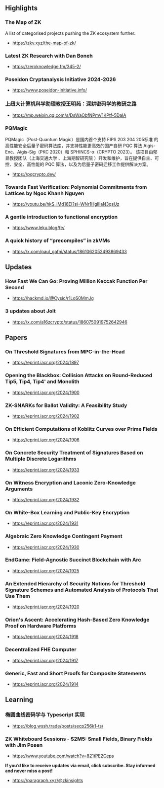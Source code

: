 ## Highlights
### The Map of ZK
A list of categorised projects pushing the ZK ecosystem further.
- <https://zkv.xyz/the-map-of-zk/>
### Latest ZK Research with Dan Boneh
- <https://zeroknowledge.fm/345-2/>
### Poseidon Cryptanalysis Initiative 2024-2026
- <https://www.poseidon-initiative.info/>
### 上纽大计算机科学助理教授王明苑：深耕密码学的教研之路
- <https://mp.weixin.qq.com/s/DsWaObfNPmV1KPtf-5DaIA>
### PQMagic
PQMagic（Post-Quantum Magic）是国内首个支持 FIPS 203 204 205标准 的高性能安全后量子密码算法库，并支持性能更高效的国产自研 PQC 算法 Aigis-Enc、Aigis-Sig（PKC 2020）和 SPHINCS-α（CRYPTO 2023）。 该项目由郁昱教授团队（上海交通大学 、上海期智研究院 ）开发和维护，旨在提供自主、可控、安全、高性能的 PQC 算法，以及为后量子密码迁移工作提供解决方案。
- <https://pqcrypto.dev/>
### Towards Fast Verification: Polynomial Commitments from Lattices by Ngoc Khanh Nguyen
- <https://youtu.be/hkS_iMd16EI?si=WNr1HglIlaN3qsUz>
### A gentle introduction to functional encryption
- <https://www.leku.blog/fe/>
### A quick history of “precompiles” in zkVMs
- <https://x.com/paul_gafni/status/1861062052493869433>

## Updates
### How Fast We Can Go: Proving Million Keccak Function Per Second
- <https://hackmd.io/@Cysic/r1LoS0MmJg>
### 3 updates about Jolt 
- <https://x.com/a16zcrypto/status/1860750919752642946>

## Papers
### On Threshold Signatures from MPC-in-the-Head
- <https://eprint.iacr.org/2024/1897>
### Opening the Blackbox: Collision Attacks on Round-Reduced Tip5, Tip4, Tip4' and Monolith
- <https://eprint.iacr.org/2024/1900>
### ZK-SNARKs for Ballot Validity: A Feasibility Study
- <https://eprint.iacr.org/2024/1902>
### On Efficient Computations of Koblitz Curves over Prime Fields
- <https://eprint.iacr.org/2024/1906>
### On Concrete Security Treatment of Signatures Based on Multiple Discrete Logarithms
- <https://eprint.iacr.org/2024/1933>
### On Witness Encryption and Laconic Zero-Knowledge Arguments
- <https://eprint.iacr.org/2024/1932>
### On White-Box Learning and Public-Key Encryption
- <https://eprint.iacr.org/2024/1931>
### Algebraic Zero Knowledge Contingent Payment
- <https://eprint.iacr.org/2024/1930>
### EndGame: Field-Agnostic Succinct Blockchain with Arc
- <https://eprint.iacr.org/2024/1925>
### An Extended Hierarchy of Security Notions for Threshold Signature Schemes and Automated Analysis of Protocols That Use Them
- <https://eprint.iacr.org/2024/1920>
### Orion's Ascent: Accelerating Hash-Based Zero Knowledge Proof on Hardware Platforms
- <https://eprint.iacr.org/2024/1918>
### Decentralized FHE Computer
- <https://eprint.iacr.org/2024/1917>
### Generic, Fast and Short Proofs for Composite Statements
- <https://eprint.iacr.org/2024/1914>


## Learning
### 椭圆曲线密码学与 Typescript 实现
- <https://blog.wssh.trade/posts/secp256k1-ts/>
### ZK Whiteboard Sessions - S2M5: Small Fields, Binary Fields with Jim Posen
- <https://www.youtube.com/watch?v=821tPE2Ceps>


**If you’d like to receive updates via email, click subscribe. Stay informed and never miss a post!**

- <https://paragraph.xyz/@zkinsights>
